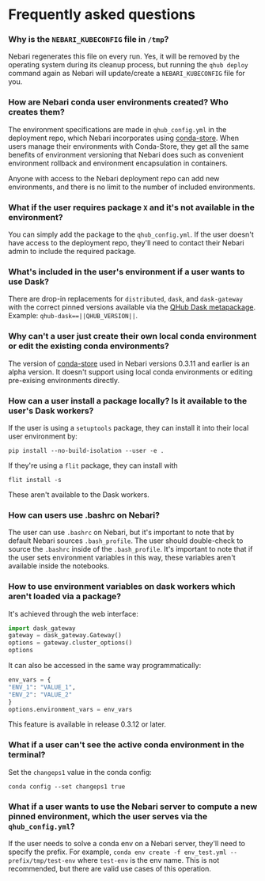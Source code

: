 # Frequently asked questions

### Why is the `NEBARI_KUBECONFIG` file in `/tmp`?

Nebari regenerates this file on every run. Yes, it will be removed by the operating system during its cleanup process, but running the `qhub deploy` command again as Nebari will update/create a `NEBARI_KUBECONFIG` file for you.

### How are Nebari conda user environments created? Who creates them?

The environment specifications are made in `qhub_config.yml` in the deployment repo, which Nebari incorporates using [conda-store](https://conda-store.readthedocs.io/). When users manage their environments with Conda-Store, they get all the same benefits of environment versioning that Nebari does such as convenient environment rollback and environment encapsulation in containers.

Anyone with access to the Nebari deployment repo can add new environments, and there is no limit to the number of included environments.


### What if the user requires package `X` and it's not available in the environment?

You can simply add the package to the `qhub_config.yml`. If the user doesn't have access to the deployment repo, they'll need to contact their Nebari admin to
include the required package.

### What's included in the user's environment if a user wants to use Dask?

There are drop-in replacements for `distributed`, `dask`, and `dask-gateway` with the correct pinned versions available via the [QHub Dask metapackage](https://github.com/conda-forge/qhub-dask-feedstock). Example: `qhub-dask==||QHUB_VERSION||`.

### Why can't a user just create their own local conda environment or edit the existing conda environments?

The version of [conda-store](https://conda-store.readthedocs.io/) used in Nebari versions 0.3.11 and earlier is an alpha version. It doesn't support using local conda environments or editing pre-exising environments directly.

### How can a user install a package locally? Is it available to the user's Dask workers?

If the user is using a `setuptools` package, they can install it into their local user environment by:

```shell
pip install --no-build-isolation --user -e .
```

If they're using a `flit` package, they can install with

```shell
flit install -s
```

These aren't available to the Dask workers.

### How can users use .bashrc on Nebari?

The user can use `.bashrc` on Nebari, but it's important to note that by default Nebari sources `.bash_profile`. The user should double-check to source the `.bashrc` inside of the `.bash_profile`. It's important to note that if the user sets environment variables in this way, these variables aren't available inside the notebooks.

### How to use environment variables on dask workers which aren't loaded via a package?

It's achieved through the web interface:

```python
import dask_gateway
gateway = dask_gateway.Gateway()
options = gateway.cluster_options()
options
```

It can also be accessed in the same way programmatically:

```python
env_vars = {
"ENV_1": "VALUE_1",
"ENV_2": "VALUE_2"
}
options.environment_vars = env_vars
```

This feature is available in release 0.3.12 or later.

### What if a user can't see the active conda environment in the terminal?

Set the `changeps1` value in the conda config:

```shell
conda config --set changeps1 true
```

### What if a user wants to use the Nebari server to compute a new pinned environment, which the user serves via the `qhub_config.yml`?

If the user needs to solve a conda env on a Nebari server, they'll need to specify the prefix. For example, `conda env create -f env_test.yml --prefix/tmp/test-env` where `test-env` is the env name. This is not recommended, but there are valid use cases of this operation.